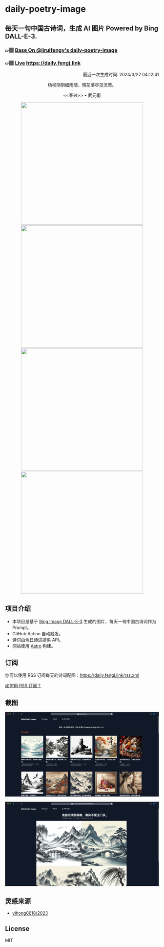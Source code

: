 
# daily-poetry-image

## 每天一句中国古诗词，生成 AI 图片 Powered by Bing DALL-E-3.

### 👉🏽 [Base On @liruifengv's daily-poetry-image](https://github.com/liruifengv/daily-poetry-image)

### 👉🏽 [Live](https://daily.fengj.link) https://daily.fengj.link

<p align="right">
  最近一次生成时间: 2024/3/22 04:12:41
</p>
<p align="center">
杨柳阴阴细雨晴，残花落尽见流莺。
</p>
<p align="center">
<<春兴>> • 武元衡
</p>
<p align="center">
<img src="https://tse3.mm.bing.net/th/id/OIG4.b.ToBYjtA_LeNK0F4Z_z" height="400" width="400" />
<img src="https://tse2.mm.bing.net/th/id/OIG4.umCpwgciMLdBxP15xNGi" height="400" width="400" />
<img src="https://tse3.mm.bing.net/th/id/OIG4.1OMkCY8Wxp9.RxS30hcB" height="400" width="400" />
<img src="https://tse3.mm.bing.net/th/id/OIG4.tbuuvwkb0zFQVrQSDQp7" height="400" width="400" />
</p>

## 项目介绍

-   本项目是基于 [Bing Image DALL-E-3](https://www.bing.com/images/create) 生成的图片，每天一句中国古诗词作为 Prompt。
-   GitHub Action 自动触发。
-   诗词由[今日诗词](https://www.jinrishici.com/)提供 API。
-   网站使用 [Astro](https://astro.build) 构建。

## 订阅

你可以使用 RSS 订阅每天的诗词配图：https://daily.fengj.link/rss.xml

[如何用 RSS 订阅？](https://zhuanlan.zhihu.com/p/55026716)

## 截图

![图片列表](./screenshots/Snipaste_2023-12-28_21-00-26.png)

![图片详情](./screenshots/Snipaste_2023-12-28_21-00-53.png)

## 灵感来源

-   [yihong0618/2023](https://github.com/yihong0618/2023)

## License

MIT
